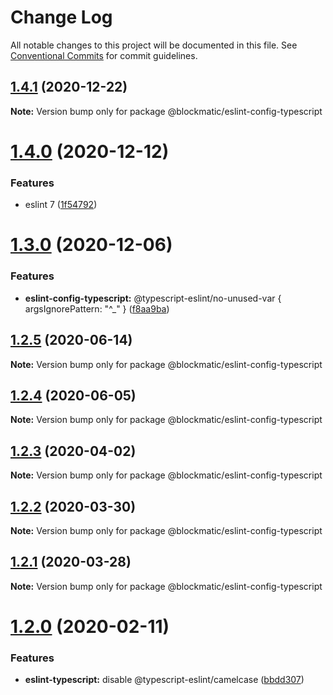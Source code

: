 # Change Log

All notable changes to this project will be documented in this file.
See [Conventional Commits](https://conventionalcommits.org) for commit guidelines.

## [1.4.1](https://github.com/blockmatic/dev-configs/compare/@blockmatic/eslint-config-typescript@1.4.0...@blockmatic/eslint-config-typescript@1.4.1) (2020-12-22)

**Note:** Version bump only for package @blockmatic/eslint-config-typescript





# [1.4.0](https://github.com/blockmatic/dev-configs/compare/@blockmatic/eslint-config-typescript@1.3.0...@blockmatic/eslint-config-typescript@1.4.0) (2020-12-12)


### Features

* eslint 7 ([1f54792](https://github.com/blockmatic/dev-configs/commit/1f5479292c8a62815e0d39cb770342fa85e1fc71))





# [1.3.0](https://github.com/blockmatic/dev-configs/compare/@blockmatic/eslint-config-typescript@1.2.5...@blockmatic/eslint-config-typescript@1.3.0) (2020-12-06)


### Features

* **eslint-config-typescript:** @typescript-eslint/no-unused-var { argsIgnorePattern: "^_" } ([f8aa9ba](https://github.com/blockmatic/dev-configs/commit/f8aa9ba5eef4419dc003bed66af618dfac99d5e3))





## [1.2.5](https://github.com/blockmatic/dev-configs/compare/@blockmatic/eslint-config-typescript@1.2.4...@blockmatic/eslint-config-typescript@1.2.5) (2020-06-14)

**Note:** Version bump only for package @blockmatic/eslint-config-typescript





## [1.2.4](https://github.com/blockmatic/dev-configs/compare/@blockmatic/eslint-config-typescript@1.2.3...@blockmatic/eslint-config-typescript@1.2.4) (2020-06-05)

**Note:** Version bump only for package @blockmatic/eslint-config-typescript





## [1.2.3](https://github.com/blockmatic/dev-configs/compare/@blockmatic/eslint-config-typescript@1.2.2...@blockmatic/eslint-config-typescript@1.2.3) (2020-04-02)

**Note:** Version bump only for package @blockmatic/eslint-config-typescript





## [1.2.2](https://github.com/blockmatic/dev-configs/compare/@blockmatic/eslint-config-typescript@1.2.1...@blockmatic/eslint-config-typescript@1.2.2) (2020-03-30)

**Note:** Version bump only for package @blockmatic/eslint-config-typescript





## [1.2.1](https://github.com/blockmatic/dev-configs/compare/@blockmatic/eslint-config-typescript@1.2.0...@blockmatic/eslint-config-typescript@1.2.1) (2020-03-28)

**Note:** Version bump only for package @blockmatic/eslint-config-typescript





# [1.2.0](https://github.com/blockmatic/dev-configs/compare/@blockmatic/eslint-config-typescript@1.1.2...@blockmatic/eslint-config-typescript@1.2.0) (2020-02-11)


### Features

* **eslint-typescript:** disable @typescript-eslint/camelcase ([bbdd307](https://github.com/blockmatic/dev-configs/commit/bbdd3070ce9e6484bd7df7c9cbc365b545232560))
